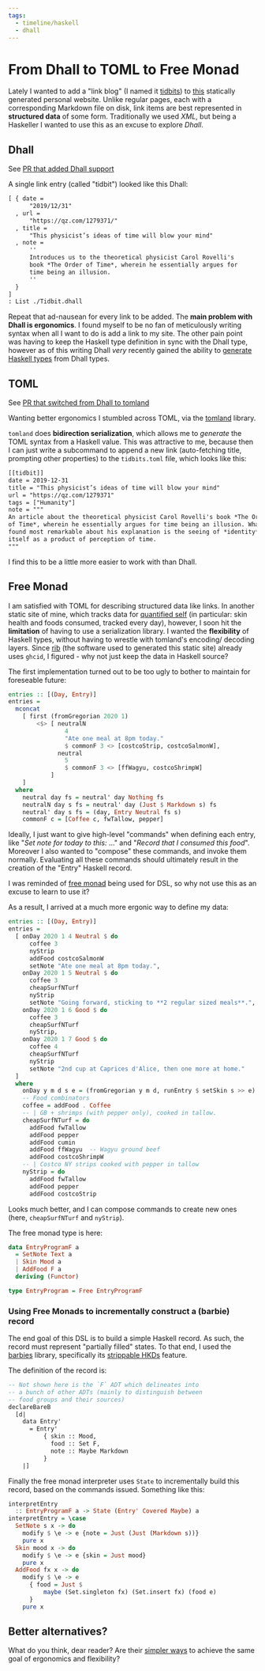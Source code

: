 ```yaml
---
tags:
  - timeline/haskell
  - dhall
---
```


# From Dhall to TOML to Free Monad 

Lately I wanted to add a "link blog" (I named it [tidbits](/tidbits/)) to [this](https://github.com/srid/website) statically generated personal website. Unlike regular pages, each with a corresponding Markdown file on disk, link items are best represented in **structured data** of some form. Traditionally we used *XML*, but being a Haskeller I wanted to use this as an excuse to explore *Dhall*.

## Dhall

See [PR that added Dhall support](https://github.com/srid/website/pull/6)

A single link entry (called "tidbit") looked like this Dhall:

```default
[ { date =
      "2019/12/31"
  , url =
      "https://qz.com/1279371/"
  , title =
      "This physicist’s ideas of time will blow your mind"
  , note =
      ''
      Introduces us to the theoretical physicist Carol Rovelli's
      book *The Order of Time*, wherein he essentially argues for
      time being an illusion.
      ''
  }
]
: List ./Tidbit.dhall
```

Repeat that ad-nausean for every link to be added. The **main problem with Dhall is ergonomics**. I found myself to be no fan of meticulously writing syntax when all I want to do is add a link to my site. The other pain point was having to keep the Haskell type definition in sync with the Dhall type, however as of this writing Dhall *very* recently gained the ability to [generate Haskell types](https://github.com/dhall-lang/dhall-haskell/pull/1620) from Dhall types.

## TOML

See [PR that switched from Dhall to tomland](https://github.com/srid/website/pull/8)

Wanting better ergonomics I stumbled across TOML, via the [tomland](https://github.com/kowainik/tomland) library.

`tomland` does **bidirection serialization**, which allows me to _generate_ the TOML syntax from a Haskell value. This was attractive to me, because then I can just write a subcommand to append a new link (auto-fetching title, prompting other properties) to the `tidbits.toml` file, which looks like this:

```default
[[tidbit]]
date = 2019-12-31
title = "This physicist’s ideas of time will blow your mind"
url = "https://qz.com/1279371"
tags = ["Humanity"]
note = """
An article about the theoretical physicist Carol Rovelli's book *The Order
of Time*, wherein he essentially argues for time being an illusion. What I
found most remarkable about his explanation is the seeing of *identity*
itself as a product of perception of time.
"""
```

I find this to be a little more easier to work with than Dhall.

## Free Monad

I am satisfied with TOML for describing structured data like links. In another static site of mine, which tracks data for [quantified self](https://en.wikipedia.org/wiki/Quantified_self) (in particular: skin health and foods consumed, tracked every day), however, I soon hit the **limitation** of having to use a serialization library. I wanted the **flexibility** of Haskell types, without having to wrestle with tomland's encoding/ decoding layers. Since [rib](https://github.com/srid/rib) (the software used to generated this static site) already uses `ghcid`, I figured - why not just keep the data in Haskell source?

The first implementation turned out to be too ugly to bother to maintain for foreseable future:

```haskell
entries :: [(Day, Entry)]
entries =
  mconcat
    [ first (fromGregorian 2020 1)
        <$> [ neutralN
                4
                "Ate one meal at 8pm today."
                $ commonF 3 <> [costcoStrip, costcoSalmonW],
              neutral
                5
                $ commonF 3 <> [ffWagyu, costcoShrimpW]
            ]
    ]
  where
    neutral day fs = neutral' day Nothing fs
    neutralN day s fs = neutral' day (Just $ Markdown s) fs
    neutral' day s fs = (day, Entry Neutral fs s)
    commonF c = [Coffee c, fwTallow, pepper]
```

Ideally, I just want to give high-level "commands" when defining each entry, like "*Set note for today to this:* ..." and "*Record that I consumed this food*". Moreover I also wanted to "compose" these commands, and invoke them normally. Evaluating all these commands should ultimately result in the creation of the "Entry" Haskell record.

I was reminded of [free monad](http://www.haskellforall.com/2012/06/you-could-have-invented-free-monads.html) being used for DSL, so why not use this as an excuse to learn to use it?

As a result, I arrived at a much more ergonic way to define my data:

```haskell
entries :: [(Day, Entry)]
entries =
  [ onDay 2020 1 4 Neutral $ do
      coffee 3
      nyStrip
      addFood costcoSalmonW
      setNote "Ate one meal at 8pm today.",
    onDay 2020 1 5 Neutral $ do
      coffee 3
      cheapSurfNTurf
      nyStrip
      setNote "Going forward, sticking to **2 regular sized meals**.",
    onDay 2020 1 6 Good $ do
      coffee 3
      cheapSurfNTurf
      nyStrip,
    onDay 2020 1 7 Good $ do
      coffee 4
      cheapSurfNTurf
      nyStrip
      setNote "2nd cup at Caprices d'Alice, then one more at home."
  ]
  where
    onDay y m d s e = (fromGregorian y m d, runEntry $ setSkin s >> e)
    -- Food combinators
    coffee = addFood . Coffee
    -- | GB + shrimps (with pepper only), cooked in tallow.
    cheapSurfNTurf = do
      addFood fwTallow
      addFood pepper
      addFood cumin
      addFood ffWagyu  -- Wagyu ground beef
      addFood costcoShrimpW
    -- | Costco NY strips cooked with pepper in tallow
    nyStrip = do
      addFood fwTallow
      addFood pepper
      addFood costcoStrip
```

Looks much better, and I can compose commands to create new ones (here, `cheapSurfNTurf` and `nyStrip`).

The free monad type is here:

```haskell
data EntryProgramF a
  = SetNote Text a
  | Skin Mood a
  | AddFood F a
  deriving (Functor)

type EntryProgram = Free EntryProgramF
```

### Using Free Monads to incrementally construct a (barbie) record

The end goal of this DSL is to build a simple Haskell record. As such, the record must represent "partially filled" states. To that end, I used the [barbies](http://hackage.haskell.org/package/barbies) library, specifically its [strippable HKDs](http://hackage.haskell.org/package/barbies-1.1.3.0/docs/Data-Barbie-Bare.html) feature.

The definition of the record is:

```haskell
-- Not shown here is the `F` ADT which delineates into 
-- a bunch of other ADTs (mainly to distinguish between
-- food groups and their sources)
declareBareB
  [d|
    data Entry'
      = Entry'
          { skin :: Mood,
            food :: Set F,
            note :: Maybe Markdown
          }
    |]
```

Finally the free monad interpreter uses `State` to incrementally build this record, based on the commands issued. Something like this:


```haskell
interpretEntry 
  :: EntryProgramF a -> State (Entry' Covered Maybe) a
interpretEntry = \case
  SetNote s x -> do
    modify $ \e -> e {note = Just (Just (Markdown s))}
    pure x
  Skin mood x -> do
    modify $ \e -> e {skin = Just mood}
    pure x
  AddFood fx x -> do
    modify $ \e -> e 
      { food = Just $ 
          maybe (Set.singleton fx) (Set.insert fx) (food e)
      }
    pure x
```


## Better alternatives?

What do you think, dear reader? Are their [simpler ways](https://www.willamette.edu/~fruehr/haskell/evolution.html) to achieve the same goal of ergonomics and flexibility?
